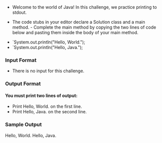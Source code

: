 - Welcome to the world of Java! In this challenge, we practice printing to stdout.

- The code stubs in your editor declare a Solution class and a main method. - Complete the main method by copying the two lines of code below and pasting them inside the body of your main method.

* `System.out.println("Hello, World.");
* `System.out.println("Hello, Java.");
### Input Format

- There is no input for this challenge.

### Output Format

#### You must print two lines of output:

- Print Hello, World. on the first line.
- Print Hello, Java. on the second line.
### Sample Output

Hello, World.
Hello, Java.